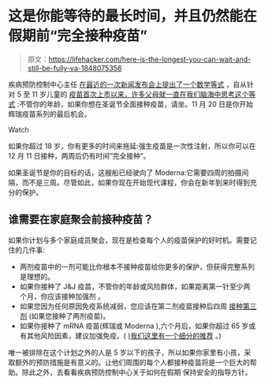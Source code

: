 # 这是你能等待的最长时间，并且仍然能在假期前“完全接种疫苗”

> 原文：<https://lifehacker.com/here-is-the-longest-you-can-wait-and-still-be-fully-va-1848075356>

疾病预防控制中心主任 [在最近的一次新闻发布会上提出了一个数学等式](https://twitter.com/LizSzabo/status/1461005266607034370) ，自从针对 5 至 11 岁儿童的 [疫苗首次上市以来，许多父母就一直在我们脑海中思考这个等式](https://lifehacker.com/covid-vaccines-are-finally-being-recommended-for-kids-a-1847985067) :不管你的年龄，如果你想在圣诞节全面接种疫苗，请坐。11 月 20 日是你开始辉瑞疫苗系列的最后机会。

Watch

如果你超过 18 岁，你有更多的时间来拖延:强生疫苗是一次性注射，所以你可以在 12 月 11 日接种，两周后仍有时间“完全接种”。

如果圣诞节是你的目标的话，这艘船已经驶向了 Moderna:它需要四周的拍摄间隔，而不是三周。尽管如此，如果你现在开始现代课程，你会在新年到来时得到充分的保护。

## 谁需要在家庭聚会前接种疫苗？

如果你计划与多个家庭成员聚会，现在是检查每个人的疫苗保护的好时机。需要记住的几件事:

*   两剂疫苗中的一剂可能比你根本不接种疫苗给你更多的保护，但获得完整系列是理想的。
*   如果你接种了 J&J 疫苗，不管你的年龄或风险群体，如果距离第一针至少两个月，你应该接种加强剂 。
*   如果您因为任何原因免疫系统减弱，您应该在第二剂疫苗接种后四周 [接种第三剂](https://lifehacker.com/how-many-covid-vaccine-shots-do-you-need-if-youre-immun-1847947776) (如果您接种了两剂疫苗)。
*   如果你接种了 mRNA 疫苗(辉瑞或 Moderna ),六个月后，如果你超过 65 岁或有其他风险因素，建议加强免疫。( [)我们这里有一个细分的推荐](https://lifehacker.com/who-should-get-a-booster-and-which-one-should-they-get-1847917034) 。)

唯一被排除在这个计划之外的人是 5 岁以下的孩子，所以如果你家里有小孩，采取额外的预防措施是有意义的。让他们周围的每个人都接种疫苗将是一个巨大的帮助。除此之外，去看看疾病预防控制中心关于如何在假期 保持安全的指导方针。